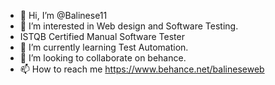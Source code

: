 - 👋 Hi, I’m @Balinese11
- 👀 I’m interested in Web design and Software Testing.
- ISTQB Certified Manual Software Tester
- 🌱 I’m currently learning Test Automation.
- 💞️ I’m looking to collaborate on behance.
- 📫 How to reach me https://www.behance.net/balineseweb

<!---
Balinese11/Balinese11 is a ✨ special ✨ repository because its `README.md` (this file) appears on your GitHub profile.
You can click the Preview link to take a look at your changes.
--->
